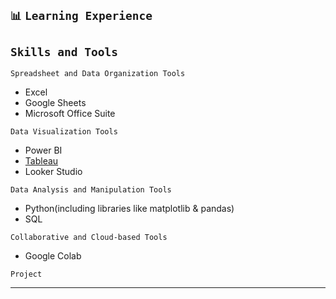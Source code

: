## `📊` **`Learning Experience`**                       
## `Skills and Tools`
`Spreadsheet and Data Organization Tools`
- Excel
- Google Sheets
- Microsoft Office Suite

`Data Visualization Tools`
- Power BI
- [Tableau](https://public.tableau.com/app/profile/shreyashetty./vizzes)
- Looker Studio

`Data Analysis and Manipulation Tools`
- Python(including libraries like matplotlib & pandas)
- SQL

`Collaborative and Cloud-based Tools`
- Google Colab

`Project`

                          
---
 




